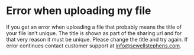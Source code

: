 # Error when uploading my file

If you get an error when uploading a file that probably means the title of your file isn’t unique. The title is shown as part of the sharing url and for that very reason it must be unique. Please change the title and try again. If error continues contact customer support at info@sewellstephens.com.
